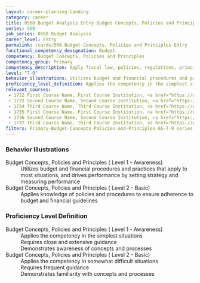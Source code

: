 ```yaml
---
layout: career-planning-landing
category: career
title: 0560 Budget Analysis Entry Budget Concepts, Policies and Principles
series: 560
job_series: 0560 Budget Analysis
career_level: Entry
permalink: /cards/560-Budget-Concepts, Policies and Principles-Entry
functional_competency_designation: Budget
competency: Budget Concepts, Policies and Principles
competency_group: Primary
competency_description: Apply fiscal law, policies, regulations, principles, standards and procedures to financial management activities
level: "7-9"
behavior_illustrations: Utilizes budget and financial procedures and practices that apply to most situations, and drives performance by setting strategy and measuring performance ? Applies knowledge of policies and procedures to ensure adherence to budget and financial guidelines
proficiency_level_definition: Applies the competency in the simplest situations ? Requires close and extensive guidance ? Demonstrates awareness of concepts and processes ? Applies the competency in somewhat difficult situations ? Requires frequent guidance ? Demonstrates familiarity with concepts and processes
relevant_courses: 
 - 1732 First Course Name, First Course Institution, <a href="https://www.cfo.gov">www.cfo.gov</a>
 - 1733 Second Course Name, Second Course Institution, <a href="https://www.cfo.gov">www.cfo.gov</a>
 - 1734 Third Course Name, Third Course Institution, <a href="https://www.cfo.gov">www.cfo.gov</a>
 - 1735 First Course Name, First Course Institution, <a href="https://www.cfo.gov">www.cfo.gov</a>
 - 1736 Second Course Name, Second Course Institution, <a href="https://www.cfo.gov">www.cfo.gov</a>
 - 1737 Third Course Name, Third Course Institution, <a href="https://www.cfo.gov">www.cfo.gov</a>
filters: Primary-Budget-Concepts-Policies-and-Principles GS-7-9 series-0560
---
```


<div class="desktop:grid-col-6 margin-y-205">
  <div class="border-top-05 bg-white padding-2 shadow-5 height-full members-hover border-1px border-gray-30 border-top-orange radius-lg">
    <h3>Behavior Illustrations</h3>
    <dl class="text-base"><dt>Budget Concepts, Policies and Principles ( Level 1 - Awareness)</dt><dd>Utilizes budget and financial procedures and practices that apply to most situations, and drives performance by setting strategy and measuring performance</dd><dt>Budget Concepts, Policies and Principles ( Level 2 - Basic)</dt><dd>Applies knowledge of policies and procedures to ensure adherence to budget and financial guidelines</dd></dl>
  </div>
</div>
<div class="desktop:grid-col-6 margin-y-205">
  <div class="border-top-05 bg-white padding-2 shadow-5 height-full members-hover border-1px border-gray-30 border-top-orange radius-lg">
    <h3>Proficiency Level Definition</h3>
    <dl class="text-base"><dt>Budget Concepts, Policies and Principles ( Level 1 - Awareness)</dt><dd>Applies the competency in the simplest situations </dd><dd> Requires close and extensive guidance </dd><dd> Demonstrates awareness of concepts and processes</dd><dt>Budget Concepts, Policies and Principles ( Level 2 - Basic)</dt><dd>Applies the competency in somewhat difficult situations </dd><dd> Requires frequent guidance </dd><dd> Demonstrates familiarity with concepts and processes</dd></dl>
  </div>
</div>